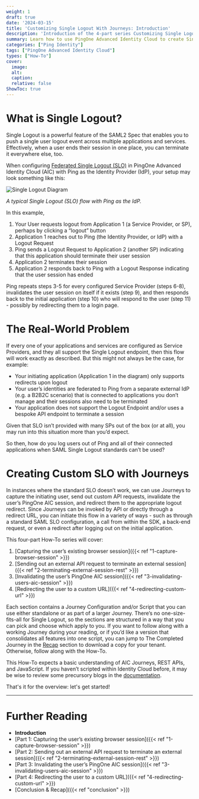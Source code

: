 ```yaml
---
weight: 1
draft: true
date: '2024-03-15'
title: 'Customizing Single Logout With Journeys: Introduction'
description: 'Introduction of the 4-part series Customizing Single Logout Using Journeys'
summary: Learn how to use PingOne Advanced Identity Cloud to create Single Logout experiences for systems that don't support it out-of-the-box
categories: ["Ping Identity"]
tags: ["PingOne Advanced Identity Cloud"]
types: ["How-To"]
cover:
  image:
  alt:
  caption:
  relative: false
ShowToc: true
---
```


# What is Single Logout?

Single Logout is a powerful feature of the SAML2 Spec that enables you to push a single user logout event across multiple applications and services. Effectively, when a user ends their session in one place, you can terminate it everywhere else, too.

When configuring [Federated Single Logout (SLO)](https://docs.pingidentity.com/pingoneaic/latest/am-saml2/saml2-sso-slo.html) in PingOne Advanced Identity Cloud (AIC) with Ping as the Identity Provider (IdP), your setup may look something like this:

![Single Logout Diagram](../images/slo-diagram.png "A typical Single Logout (SLO) flow with Ping as the IdP.")

_A typical Single Logout (SLO) flow with Ping as the IdP._

In this example,

1. Your User requests logout from Application 1 (a Service Provider, or SP), perhaps by clicking a “logout” button
2. Application 1 reaches out to Ping (the Identity Provider, or IdP) with a Logout Request
3. Ping sends a Logout Request to Application 2 (another SP) indicating that this application should terminate their user session
4. Application 2 terminates their session
5. Application 2 responds back to Ping with a Logout Response indicating that the user session has ended

Ping repeats steps 3-5 for every configured Service Provider (steps 6-8), invalidates the user session on itself if it exists (step 9), and then responds back to the initial application (step 10) who will respond to the user (step 11) - possibly by redirecting them to a login page.

# The Real-World Problem

If every one of your applications and services are configured as Service Providers, and they all support the Single Logout endpoint, then this flow will work exactly as described. But this might not always be the case, for example:

- Your initiating application (Application 1 in the diagram) only supports redirects upon logout
- Your user’s identities are federated to Ping from a separate external IdP (e.g. a B2B2C scenario) that is connected to applications you don’t manage and their sessions also need to be terminated
- Your application does not support the Logout Endpoint and/or uses a bespoke API endpoint to terminate a session

Given that SLO isn’t provided with many SPs out of the box (or at all), you may run into this situation more than you’d expect.

So then, how do you log users out of Ping and all of their connected applications when SAML Single Logout standards can’t be used?

# Creating Custom SLO with Journeys

In instances where the standard SLO doesn’t work, we can use Journeys to capture the initiating user, send out custom API requests, invalidate the user’s PingOne AIC session, and redirect them to the appropriate logout redirect. Since Journeys can be invoked by API or directly through a redirect URL, you can initiate this flow in a variety of ways - such as through a standard SAML SLO configuration, a call from within the SDK, a back-end request, or even a redirect after logging out on the initial application.

This four-part How-To series will cover:

1. [Capturing the user’s existing browser session]({{< ref "1-capture-browser-session" >}})
2. [Sending out an external API request to terminate an external session]({{< ref "2-terminating-external-session-rest" >}})
3. [Invalidating the user’s PingOne AIC session]({{< ref "3-invalidating-users-aic-session" >}})
4. [Redirecting the user to a custom URL]({{< ref "4-redirecting-custom-url" >}})

Each section contains a Journey Configuration and/or Script that you can use either standalone or as part of a larger Journey. There’s no one-size-fits-all for Single Logout, so the sections are structured in a way that you can pick and choose which apply to you. If you want to follow along with a working Journey during your reading, or if you’d like a version that consolidates all features into one script, you can jump to The Completed Journey in the [Recap]() section to download a copy for your tenant. Otherwise, follow along with the How-To.

This How-To expects a basic understanding of AIC Journeys, REST APIs, and JavaScript. If you haven’t scripted within Identity Cloud before, it may be wise to review some precursory blogs in the [documentation](https://docs.pingidentity.com).

That's it for the overview: let's get started!

---

# Further Reading

- **Introduction**
- [Part 1: Capturing the user’s existing browser session]({{< ref "1-capture-browser-session" >}})
- [Part 2: Sending out an external API request to terminate an external session]({{< ref "2-terminating-external-session-rest" >}})
- [Part 3: Invalidating the user’s PingOne AIC session]({{< ref "3-invalidating-users-aic-session" >}})
- [Part 4: Redirecting the user to a custom URL]({{< ref "4-redirecting-custom-url" >}})
- [Conclusion & Recap]({{< ref "conclusion" >}})